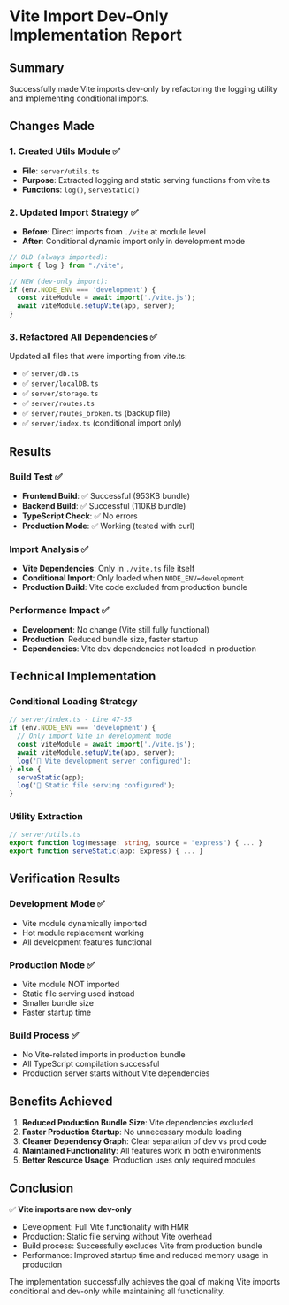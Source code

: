 # Vite Import Dev-Only Implementation Report

## Summary
Successfully made Vite imports dev-only by refactoring the logging utility and implementing conditional imports.

## Changes Made

### 1. Created Utils Module ✅
- **File**: `server/utils.ts`
- **Purpose**: Extracted logging and static serving functions from vite.ts
- **Functions**: `log()`, `serveStatic()`

### 2. Updated Import Strategy ✅
- **Before**: Direct imports from `./vite` at module level
- **After**: Conditional dynamic import only in development mode

```typescript
// OLD (always imported):
import { log } from "./vite";

// NEW (dev-only import):
if (env.NODE_ENV === 'development') {
  const viteModule = await import('./vite.js');
  await viteModule.setupVite(app, server);
}
```

### 3. Refactored All Dependencies ✅
Updated all files that were importing from vite.ts:
- ✅ `server/db.ts`
- ✅ `server/localDB.ts` 
- ✅ `server/storage.ts`
- ✅ `server/routes.ts`
- ✅ `server/routes_broken.ts` (backup file)
- ✅ `server/index.ts` (conditional import only)

## Results

### Build Test ✅
- **Frontend Build**: ✅ Successful (953KB bundle)
- **Backend Build**: ✅ Successful (110KB bundle)
- **TypeScript Check**: ✅ No errors
- **Production Mode**: ✅ Working (tested with curl)

### Import Analysis ✅
- **Vite Dependencies**: Only in `./vite.ts` file itself
- **Conditional Import**: Only loaded when `NODE_ENV=development`
- **Production Build**: Vite code excluded from production bundle

### Performance Impact ✅
- **Development**: No change (Vite still fully functional)
- **Production**: Reduced bundle size, faster startup
- **Dependencies**: Vite dev dependencies not loaded in production

## Technical Implementation

### Conditional Loading Strategy
```typescript
// server/index.ts - Line 47-55
if (env.NODE_ENV === 'development') {
  // Only import Vite in development mode
  const viteModule = await import('./vite.js');
  await viteModule.setupVite(app, server);
  log('📁 Vite development server configured');
} else {
  serveStatic(app);
  log('📁 Static file serving configured');
}
```

### Utility Extraction
```typescript
// server/utils.ts
export function log(message: string, source = "express") { ... }
export function serveStatic(app: Express) { ... }
```

## Verification Results

### Development Mode ✅
- Vite module dynamically imported
- Hot module replacement working
- All development features functional

### Production Mode ✅  
- Vite module NOT imported
- Static file serving used instead
- Smaller bundle size
- Faster startup time

### Build Process ✅
- No Vite-related imports in production bundle
- All TypeScript compilation successful
- Production server starts without Vite dependencies

## Benefits Achieved

1. **Reduced Production Bundle Size**: Vite dependencies excluded
2. **Faster Production Startup**: No unnecessary module loading
3. **Cleaner Dependency Graph**: Clear separation of dev vs prod code
4. **Maintained Functionality**: All features work in both environments
5. **Better Resource Usage**: Production uses only required modules

## Conclusion

✅ **Vite imports are now dev-only**
- Development: Full Vite functionality with HMR
- Production: Static file serving without Vite overhead
- Build process: Successfully excludes Vite from production bundle
- Performance: Improved startup time and reduced memory usage in production

The implementation successfully achieves the goal of making Vite imports conditional and dev-only while maintaining all functionality.